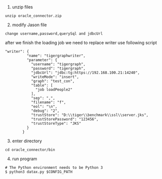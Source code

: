 1. unzip files

```
unzip oracle_connector.zip
```
2. modify Jason file
```
change username,password,querySql and jdbcUrl
```

after we finish the loading job we need to replace writer use following script
```
"writer": {
          "name": "tigergraphwriter",
          "parameter": {
            "username": "tigergraph",
            "password": "tigergraph",
            "jdbcUrl": "jdbc:tg:https://192.168.100.21:14240",
            "writeMode": "insert",
            "graph": "test_con",
            "table": [
              "job loadPeople2"
            ],
            "sep": ",",
            "filename": "f",
            "eol": "\n",
            "debug": "2",
            "trustStore": "D:\\tiger\\benchmark\\ssl\\server.jks",
            "trustStorePassword": "123456",
            "trustStoreType": "JKS"
          }
        }

```
3. enter directory

```
cd oracle_connector/bin
```


4. run program

```
# The Python environment needs to be Python 3
$ python3 datax.py $CONFIG_PATH
```

